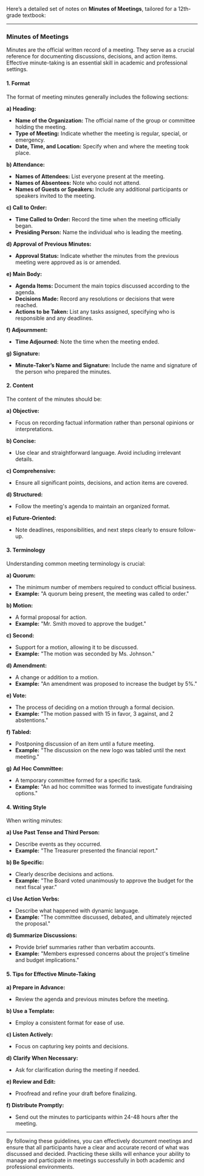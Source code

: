 Here’s a detailed set of notes on **Minutes of Meetings**, tailored for a 12th-grade textbook:

---

### Minutes of Meetings

Minutes are the official written record of a meeting. They serve as a crucial reference for documenting discussions, decisions, and action items. Effective minute-taking is an essential skill in academic and professional settings.

#### **1. Format**

The format of meeting minutes generally includes the following sections:

**a) Heading:**
   - **Name of the Organization:** The official name of the group or committee holding the meeting.
   - **Type of Meeting:** Indicate whether the meeting is regular, special, or emergency.
   - **Date, Time, and Location:** Specify when and where the meeting took place.

**b) Attendance:**
   - **Names of Attendees:** List everyone present at the meeting.
   - **Names of Absentees:** Note who could not attend.
   - **Names of Guests or Speakers:** Include any additional participants or speakers invited to the meeting.

**c) Call to Order:**
   - **Time Called to Order:** Record the time when the meeting officially began.
   - **Presiding Person:** Name the individual who is leading the meeting.

**d) Approval of Previous Minutes:**
   - **Approval Status:** Indicate whether the minutes from the previous meeting were approved as is or amended.

**e) Main Body:**
   - **Agenda Items:** Document the main topics discussed according to the agenda.
   - **Decisions Made:** Record any resolutions or decisions that were reached.
   - **Actions to be Taken:** List any tasks assigned, specifying who is responsible and any deadlines.

**f) Adjournment:**
   - **Time Adjourned:** Note the time when the meeting ended.

**g) Signature:**
   - **Minute-Taker’s Name and Signature:** Include the name and signature of the person who prepared the minutes.

#### **2. Content**

The content of the minutes should be:

**a) Objective:**
   - Focus on recording factual information rather than personal opinions or interpretations.

**b) Concise:**
   - Use clear and straightforward language. Avoid including irrelevant details.

**c) Comprehensive:**
   - Ensure all significant points, decisions, and action items are covered.

**d) Structured:**
   - Follow the meeting's agenda to maintain an organized format.

**e) Future-Oriented:**
   - Note deadlines, responsibilities, and next steps clearly to ensure follow-up.

#### **3. Terminology**

Understanding common meeting terminology is crucial:

**a) Quorum:**
   - The minimum number of members required to conduct official business. 
   - **Example:** "A quorum being present, the meeting was called to order."

**b) Motion:**
   - A formal proposal for action. 
   - **Example:** "Mr. Smith moved to approve the budget."

**c) Second:**
   - Support for a motion, allowing it to be discussed. 
   - **Example:** "The motion was seconded by Ms. Johnson."

**d) Amendment:**
   - A change or addition to a motion. 
   - **Example:** "An amendment was proposed to increase the budget by 5%."

**e) Vote:**
   - The process of deciding on a motion through a formal decision. 
   - **Example:** "The motion passed with 15 in favor, 3 against, and 2 abstentions."

**f) Tabled:**
   - Postponing discussion of an item until a future meeting. 
   - **Example:** "The discussion on the new logo was tabled until the next meeting."

**g) Ad Hoc Committee:**
   - A temporary committee formed for a specific task. 
   - **Example:** "An ad hoc committee was formed to investigate fundraising options."

#### **4. Writing Style**

When writing minutes:

**a) Use Past Tense and Third Person:**
   - Describe events as they occurred. 
   - **Example:** "The Treasurer presented the financial report."

**b) Be Specific:**
   - Clearly describe decisions and actions.
   - **Example:** "The Board voted unanimously to approve the budget for the next fiscal year."

**c) Use Action Verbs:**
   - Describe what happened with dynamic language. 
   - **Example:** "The committee discussed, debated, and ultimately rejected the proposal."

**d) Summarize Discussions:**
   - Provide brief summaries rather than verbatim accounts. 
   - **Example:** "Members expressed concerns about the project's timeline and budget implications."

#### **5. Tips for Effective Minute-Taking**

**a) Prepare in Advance:**
   - Review the agenda and previous minutes before the meeting.

**b) Use a Template:**
   - Employ a consistent format for ease of use.

**c) Listen Actively:**
   - Focus on capturing key points and decisions.

**d) Clarify When Necessary:**
   - Ask for clarification during the meeting if needed.

**e) Review and Edit:**
   - Proofread and refine your draft before finalizing.

**f) Distribute Promptly:**
   - Send out the minutes to participants within 24-48 hours after the meeting.

---

By following these guidelines, you can effectively document meetings and ensure that all participants have a clear and accurate record of what was discussed and decided. Practicing these skills will enhance your ability to manage and participate in meetings successfully in both academic and professional environments.